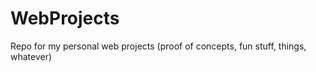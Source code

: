 WebProjects
===========

Repo for my personal web projects (proof of concepts, fun stuff, things, whatever)
